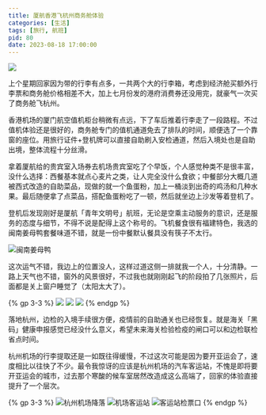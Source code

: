 ```yaml
---
title: 厦航香港飞杭州商务舱体验
categories: [生活]
tags: [旅行, 航班]
pid: 80
date: 2023-08-18 17:00:00
---
```


![](https://cos.pinlyu.com/posts/2023/80-plane.webp)

上个星期回家因为带的行李有点多，一共两个大的行李箱，考虑到经济舱买额外行李票和商务舱价格相差不大，加上七月份发的港府消费券还没用完，就豪气一次买了商务舱飞杭州。
<!-- more -->

香港机场的厦门航空值机柜台稍微有点远，下了车后推着行李走了一段路程。不过值机体验还是很好的，商务舱专门的值机通道免去了排队的时间，顺便选了一个靠窗的座位。用旅行证件+登机牌可以直接自助刷入安检通道，然后入境处也是自助出境，整体流程十分丝滑。

拿着厦航给的贵宾室入场券去机场贵宾室吃了个早饭，个人感觉种类不是很丰富，没什么选择：西餐基本就点心麦片之类，让人完全没什么食欲；中餐部分大概几道被西式改造的自助菜品，现做的就一个鱼蛋粉，加上一桶淡到出奇的鸡汤和几种水果。最后随便拿了点菜品，搭配鱼蛋粉吃了一顿，然后就坐边上沙发等着登机了。

登机后发现刚好是厦航「青年文明号」航班，无论是空乘主动服务的意识，还是服务的态度与细节，不得不说是配得上这个称号的。飞机餐食很有福建特色，我选的闽南姜母鸭套餐味道不错，就是一份中餐默认餐具没有筷子不太行。

![闽南姜母鸭](https://cos.pinlyu.com/posts/2023/80-meal.webp#550x)

这次运气不错，我边上的位置没人，这样过道这侧一排就我一个人，十分清静。一路上天气也不错，窗外的风景很好，不过我也就刚刚起飞的阶段拍了几张照片，后面都是关上窗户睡觉了（太阳太大了）。

{% gp 3-3 %}
![](https://cos.pinlyu.com/posts/2023/80-sky1.webp)
![](https://cos.pinlyu.com/posts/2023/80-sky2.webp)
![](https://cos.pinlyu.com/posts/2023/80-sky3.webp)
{% endgp %}

落地杭州，边检的入境手续很方便，疫情前的自助通关也已经恢复。就是海关「黑码」健康申报感觉已经没什么意义，希望未来海关检验检疫的闸口可以和边检联检省点时间。

杭州机场的行李提取还是一如既往得缓慢，不过这次可能是因为要开亚运会了，速度相比以往快了不少。最令我惊讶的应该是杭州机场的汽车客运站，不愧是即将要开亚运会的城市，过去那个寒酸的候车室居然改造成这么高端了，回家的体验直接提升了一个层次。 ​​​

{% gp 3-3 %}
![杭州机场降落](https://cos.pinlyu.com/posts/2023/80-landing.webp)
![机场客运站](https://cos.pinlyu.com/posts/2023/80-bus1.webp)
![客运站检票口](https://cos.pinlyu.com/posts/2023/80-bus2.webp)
{% endgp %}